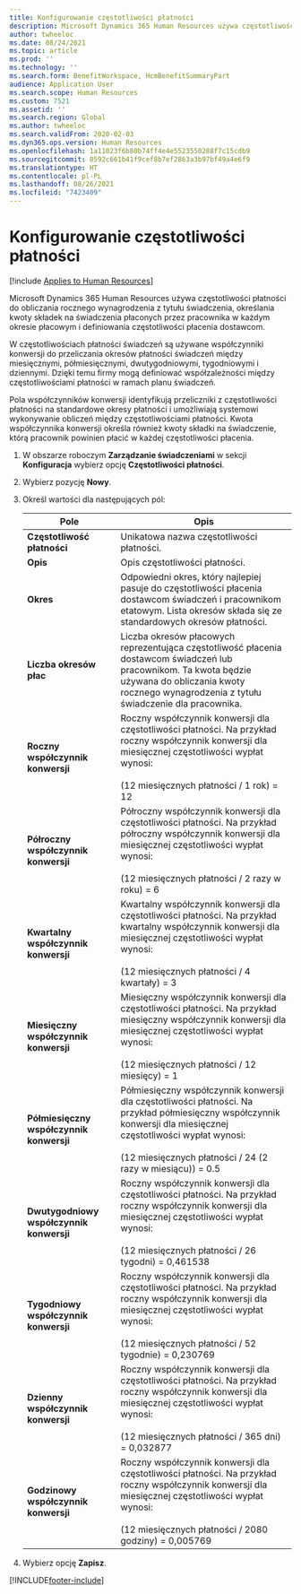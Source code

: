 ```yaml
---
title: Konfigurowanie częstotliwości płatności
description: Microsoft Dynamics 365 Human Resources używa częstotliwości płatności do obliczania rocznego wynagrodzenia z tytułu świadczenia, określania kwoty składek na świadczenia płaconych przez pracownika w każdym okresie płacowym i definiowania częstotliwości płacenia dostawcom.
author: twheeloc
ms.date: 08/24/2021
ms.topic: article
ms.prod: ''
ms.technology: ''
ms.search.form: BenefitWorkspace, HcmBenefitSummaryPart
audience: Application User
ms.search.scope: Human Resources
ms.custom: 7521
ms.assetid: ''
ms.search.region: Global
ms.author: twheeloc
ms.search.validFrom: 2020-02-03
ms.dyn365.ops.version: Human Resources
ms.openlocfilehash: 1a11023f6b80b74ff4e4e5523550288f7c15cdb9
ms.sourcegitcommit: 8592c661b41f9cef8b7ef2863a3b97bf49a4e6f9
ms.translationtype: HT
ms.contentlocale: pl-PL
ms.lasthandoff: 08/26/2021
ms.locfileid: "7423409"
---
```

# <a name="set-up-payment-frequencies"></a>Konfigurowanie częstotliwości płatności

[!include [Applies to Human Resources](../includes/applies-to-hr.md)]

Microsoft Dynamics 365 Human Resources używa częstotliwości płatności do obliczania rocznego wynagrodzenia z tytułu świadczenia, określania kwoty składek na świadczenia płaconych przez pracownika w każdym okresie płacowym i definiowania częstotliwości płacenia dostawcom.

W częstotliwościach płatności świadczeń są używane współczynniki konwersji do przeliczania okresów płatności świadczeń między miesięcznymi, półmiesięcznymi, dwutygodniowymi, tygodniowymi i dziennymi. Dzięki temu firmy mogą definiować współzależności między częstotliwościami płatności w ramach planu świadczeń.

Pola współczynników konwersji identyfikują przeliczniki z częstotliwości płatności na standardowe okresy płatności i umożliwiają systemowi wykonywanie obliczeń między częstotliwościami płatności. Kwota współczynnika konwersji określa również kwoty składki na świadczenie, którą pracownik powinien płacić w każdej częstotliwości płacenia.

1. W obszarze roboczym **Zarządzanie świadczeniami** w sekcji **Konfiguracja** wybierz opcję **Częstotliwości płatności**.

2. Wybierz pozycję **Nowy**.

3. Określ wartości dla następujących pól:

   | Pole | Opis |
   | --- | --- |
   | **Częstotliwość płatności** | Unikatowa nazwa częstotliwości płatności. |
   | **Opis** | Opis częstotliwości płatności. |
   | **Okres** | Odpowiedni okres, który najlepiej pasuje do częstotliwości płacenia dostawcom świadczeń i pracownikom etatowym. Lista okresów składa się ze standardowych okresów płatności. |
   | **Liczba okresów płac** | Liczba okresów płacowych reprezentująca częstotliwość płacenia dostawcom świadczeń lub pracownikom. Ta kwota będzie używana do obliczania kwoty rocznego wynagrodzenia z tytułu świadczenie dla pracownika. |
   | **Roczny współczynnik konwersji** | Roczny współczynnik konwersji dla częstotliwości płatności. Na przykład roczny współczynnik konwersji dla miesięcznej częstotliwości wypłat wynosi: </br></br>(12 miesięcznych płatności / 1 rok) = 12 |
   | **Półroczny współczynnik konwersji** | Półroczny współczynnik konwersji dla częstotliwości płatności. Na przykład półroczny współczynnik konwersji dla miesięcznej częstotliwości wypłat wynosi: </br></br>(12 miesięcznych płatności / 2 razy w roku) = 6 |
   | **Kwartalny współczynnik konwersji** | Kwartalny współczynnik konwersji dla częstotliwości płatności. Na przykład kwartalny współczynnik konwersji dla miesięcznej częstotliwości wypłat wynosi: </br></br>(12 miesięcznych płatności / 4 kwartały) = 3 |
   | **Miesięczny współczynnik konwersji** | Miesięczny współczynnik konwersji dla częstotliwości płatności. Na przykład miesięczny współczynnik konwersji dla miesięcznej częstotliwości wypłat wynosi: </br></br>(12 miesięcznych płatności / 12 miesięcy) = 1 |
   | **Półmiesięczny współczynnik konwersji** | Półmiesięczny współczynnik konwersji dla częstotliwości płatności. Na przykład półmiesięczny współczynnik konwersji dla miesięcznej częstotliwości wypłat wynosi: </br></br>(12 miesięcznych płatności / 24 (2 razy w miesiącu)) = 0.5 | 
   | **Dwutygodniowy współczynnik konwersji** | Roczny współczynnik konwersji dla częstotliwości płatności. Na przykład roczny współczynnik konwersji dla miesięcznej częstotliwości wypłat wynosi: </br></br>(12 miesięcznych płatności / 26 tygodni) = 0,461538 |
   | **Tygodniowy współczynnik konwersji** | Roczny współczynnik konwersji dla częstotliwości płatności. Na przykład roczny współczynnik konwersji dla miesięcznej częstotliwości wypłat wynosi: </br></br>(12 miesięcznych płatności / 52 tygodnie) = 0,230769 |
   | **Dzienny współczynnik konwersji** | Roczny współczynnik konwersji dla częstotliwości płatności. Na przykład roczny współczynnik konwersji dla miesięcznej częstotliwości wypłat wynosi: </br></br>(12 miesięcznych płatności / 365 dni) = 0,032877 |
   | **Godzinowy współczynnik konwersji** | Roczny współczynnik konwersji dla częstotliwości płatności. Na przykład roczny współczynnik konwersji dla miesięcznej częstotliwości wypłat wynosi: </br></br>(12 miesięcznych płatności / 2080 godziny) = 0,005769

4. Wybierz opcję **Zapisz**. 


[!INCLUDE[footer-include](../includes/footer-banner.md)]
